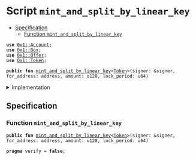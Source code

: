
<a name="mint_and_split_by_linear_key"></a>

# Script `mint_and_split_by_linear_key`



-  [Specification](#@Specification_0)
    -  [Function `mint_and_split_by_linear_key`](#@Specification_0_mint_and_split_by_linear_key)


<pre><code><b>use</b> <a href="../../modules/doc/Account.md#0x1_Account">0x1::Account</a>;
<b>use</b> <a href="../../modules/doc/Box.md#0x1_Box">0x1::Box</a>;
<b>use</b> <a href="../../modules/doc/Offer.md#0x1_Offer">0x1::Offer</a>;
<b>use</b> <a href="../../modules/doc/Token.md#0x1_Token">0x1::Token</a>;
</code></pre>




<pre><code><b>public</b> <b>fun</b> <a href="mint_and_split_by_linear_key.md#mint_and_split_by_linear_key">mint_and_split_by_linear_key</a>&lt;<a href="../../modules/doc/Token.md#0x1_Token">Token</a>&gt;(signer: &signer, for_address: address, amount: u128, lock_period: u64)
</code></pre>



<details>
<summary>Implementation</summary>


<pre><code><b>fun</b> <a href="mint_and_split_by_linear_key.md#mint_and_split_by_linear_key">mint_and_split_by_linear_key</a>&lt;<a href="../../modules/doc/Token.md#0x1_Token">Token</a>: store&gt;(
    signer: &signer,
    for_address: address,
    amount: u128,
    lock_period: u64,
) {
    // 1. take key: LinearTimeMintKey&lt;<a href="../../modules/doc/Token.md#0x1_Token">Token</a>&gt;
    <b>let</b> mint_key = <a href="../../modules/doc/Box.md#0x1_Box_take">Box::take</a>&lt;<a href="../../modules/doc/Token.md#0x1_Token_LinearTimeMintKey">Token::LinearTimeMintKey</a>&lt;<a href="../../modules/doc/Token.md#0x1_Token">Token</a>&gt;&gt;(signer);

    // 2. mint token
    <b>let</b> (tokens, new_mint_key) = <a href="../../modules/doc/Token.md#0x1_Token_split_linear_key">Token::split_linear_key</a>&lt;<a href="../../modules/doc/Token.md#0x1_Token">Token</a>&gt;(&<b>mut</b> mint_key, amount);

    // 3. deposit
    <a href="../../modules/doc/Account.md#0x1_Account_deposit_to_self">Account::deposit_to_self</a>(signer, tokens);

    // 4. put or destroy key
    <b>if</b> (<a href="../../modules/doc/Token.md#0x1_Token_is_empty_key">Token::is_empty_key</a>(&mint_key)) {
        <a href="../../modules/doc/Token.md#0x1_Token_destroy_empty_key">Token::destroy_empty_key</a>(mint_key);
    } <b>else</b> {
        <a href="../../modules/doc/Box.md#0x1_Box_put">Box::put</a>(signer, mint_key);
    };

    // 5. offer
    <a href="../../modules/doc/Offer.md#0x1_Offer_create">Offer::create</a>&lt;<a href="../../modules/doc/Token.md#0x1_Token_LinearTimeMintKey">Token::LinearTimeMintKey</a>&lt;<a href="../../modules/doc/Token.md#0x1_Token">Token</a>&gt;&gt;(signer, new_mint_key, for_address, lock_period);
}
</code></pre>



</details>

<a name="@Specification_0"></a>

## Specification


<a name="@Specification_0_mint_and_split_by_linear_key"></a>

### Function `mint_and_split_by_linear_key`


<pre><code><b>public</b> <b>fun</b> <a href="mint_and_split_by_linear_key.md#mint_and_split_by_linear_key">mint_and_split_by_linear_key</a>&lt;<a href="../../modules/doc/Token.md#0x1_Token">Token</a>&gt;(signer: &signer, for_address: address, amount: u128, lock_period: u64)
</code></pre>




<pre><code><b>pragma</b> verify = <b>false</b>;
</code></pre>
